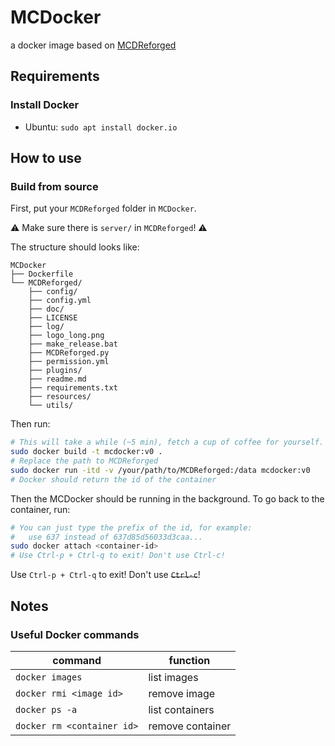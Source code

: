 # MCDocker

a docker image based on [MCDReforged](https://github.com/Fallen-Breath/MCDReforged)

## Requirements

### Install Docker

- Ubuntu: `sudo apt install docker.io`

## How to use

### Build from source

First, put your `MCDReforged` folder in `MCDocker`.

⚠ Make sure there is `server/` in `MCDReforged`! ⚠

The structure should looks like:
```tree -L 2 -F
MCDocker
├── Dockerfile
└── MCDReforged/
    ├── config/
    ├── config.yml
    ├── doc/
    ├── LICENSE
    ├── log/
    ├── logo_long.png
    ├── make_release.bat
    ├── MCDReforged.py
    ├── permission.yml
    ├── plugins/
    ├── readme.md
    ├── requirements.txt
    ├── resources/
    └── utils/
```

Then run:
```Bash
# This will take a while (~5 min), fetch a cup of coffee for yourself.
sudo docker build -t mcdocker:v0 .
# Replace the path to MCDReforged
sudo docker run -itd -v /your/path/to/MCDReforged:/data mcdocker:v0
# Docker should return the id of the container
```

Then the MCDocker should be running in the background. To go back to the container, run:
```Bash
# You can just type the prefix of the id, for example:
#   use 637 instead of 637d85d56033d3caa...
sudo docker attach <container-id>
# Use Ctrl-p + Ctrl-q to exit! Don't use Ctrl-c!
```
Use `Ctrl-p + Ctrl-q` to exit! Don't use ~~`Ctrl-c`~~!

## Notes

### Useful Docker commands

|command|function|
|---|---|
|`docker images`|list images|
|`docker rmi <image id>`|remove image|
|`docker ps -a`|list containers|
|`docker rm <container id>`|remove container|
